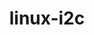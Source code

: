---
parent_project: linux
permalink: /engineering/projects/linux/linux-i2c/
project_link_name: linux-i2c
project_url: http://git.kernel.org/?p=linux/kernel/git/jdelvare/staging.git;a=commit;h=
statsAvailable: 'true'
title: linux-i2c
---
